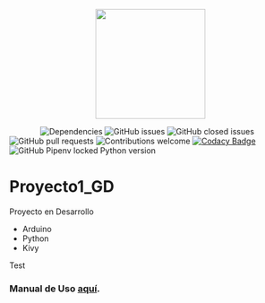 <p align="center"><img src="Imagenes/Logo_Final.png" width="196px"><p>

&nbsp;&nbsp;&nbsp;&nbsp;&nbsp;&nbsp;&nbsp;&nbsp;&nbsp;&nbsp;&nbsp;&nbsp;&nbsp;
![Dependencies](https://img.shields.io/badge/dependencies-up%20to%20date-brightgreen.svg)
![GitHub issues](https://img.shields.io/github/issues-raw/e2innovation/Proyecto1_GD)
![GitHub closed issues](https://img.shields.io/github/issues-closed-raw/e2innovation/Proyecto1_GD)
![GitHub pull requests](https://img.shields.io/github/issues-pr/e2innovation/Proyecto1_GD)
![Contributions welcome](https://img.shields.io/badge/contributions-welcome-orange.svg)
[![Codacy Badge](https://api.codacy.com/project/badge/Grade/7fdadea784e44560885ccfa3d02c0ffc)](https://www.codacy.com/manual/eduardo-zarate/Proyecto1_GD?utm_source=github.com&amp;utm_medium=referral&amp;utm_content=e2innovation/Proyecto1_GD&amp;utm_campaign=Badge_Grade)
![GitHub Pipenv locked Python version](https://img.shields.io/github/pipenv/locked/python-version/e2innovation/Proyecto1_GD)

# Proyecto1_GD

Proyecto en Desarrollo
- Arduino
- Python
- Kivy


Test

### Manual de Uso  [aquí](https://github.com/e2innovation/Proyecto1_GD/blob/master/Manual.md).
